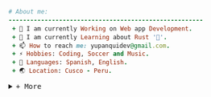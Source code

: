 ```ruby
# About me:
------------------------------------------------------
 + 🔭 I am currently Working on Web app Development.
 + 🌱 I am currently Learning about Rust '🦀'.
 + 📫 How to reach me: yupanquidev@gmail.com.        
 + ⚡ Hobbies: Coding, Soccer and Music.            
 + 💭 Languages: Spanish, English.                  
 + 🌏 Location: Cusco - Peru.                       
``` 
<details>
<summary><samp>+ More</samp></summary>
 
### <samp> **_Technologies:_** </samp> 
 
| <samp> _Languages_ </samp> | <samp> _Frameworks & DB's_ </samp> | <samp> _Tools_ </samp>|
| :---: | :---:| :---: |
| ![Go](assets/Go.svg) ![JavaScript](assets/JavaScript.svg) ![TypeScript](assets/TypeScript.svg) | ![TailwindCSS](assets/TailwindCSS.svg) ![PostgreSQL](assets/PostgreSQL.svg) | ![VSCode](assets/VSCode.svg) ![Git](assets/Git.svg) ![Figma](assets/Figma.svg) |

<table>
  <tr>
    <td align="center" style="padding:0;width:300px;">
      <img src="https://github-readme-stats-git-masterrstaa-rickstaa.vercel.app/api/top-langs?username=yupanquidev&show_icons=true&locale=en&layout=compact&hide_border=true&title_color=6ee7b7&text_color=ecfdf5&bg_color=00000000" alt="yupanquidev" />
    </td>
    <td align="center">
      <img src="https://github-readme-stats-git-masterrstaa-rickstaa.vercel.app/api?username=yupanquidev&show_icons=true&locale=en&&count_private=true&hide_border=true&title_color=6ee7b7&icon_color=34d399&text_color=ecfdf5&bg_color=00000000" alt="yupanquidev" />
    </td>
  </tr>
</table>
